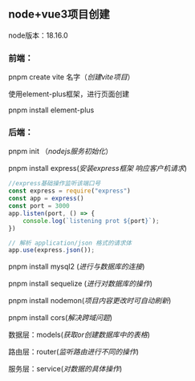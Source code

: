 ## node+vue3项目创建

[根据]: https://www.bilibili.com/video/BV1eK421b78V/?vd_source=c124d23df1d97b4f5b0dd0bfb85e84ad

node版本：18.16.0

### 前端：

pnpm create vite 名字（*创建vite项目*）

使用element-plus框架，进行页面创建

pnpm install element-plus

### 后端：

pnpm init （*nodejs服务初始化*）

pnpm install express(*安装express框架 响应客户机请求*)

```js
//express基础操作监听该端口号
const express = require("express")
const app = express()
const port = 3000
app.listen(port, () => {
    console.log(`listening prot ${port}`);
})
```

```js
// 解析 application/json 格式的请求体
app.use(express.json());
```

pnpm install mysql2 (*进行与数据库的连接*)

pnpm install sequelize (*进行对数据库的操作*)

pnpm install nodemon(*项目内容更改时可自动刷新*)

pnpm install cors(*解决跨域问题*)

数据层：models(*获取or创建数据库中的表格*)

路由层：router(*监听路由进行不同的操作*)

服务层：service(*对数据的具体操作*)


